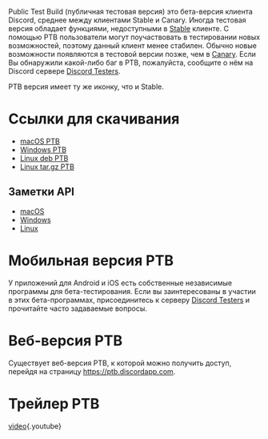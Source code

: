 <!-- TITLE: [RU] Discord PTB -->

Public Test Build (публичная тестовая версия) это бета-версия клиента Discord, среднее между клиентами Stable и Canary. Иногда тестовая версия обладает функциями, недоступными в [Stable](/ru/stable) клиенте. С помощью PTB пользователи могут поучаствовать в тестировании новых возможностей, поэтому данный клиент менее стабилен. Обычно новые возможности появляются в тестовой версии позже, чем в [Canary](/ru/canary). Если Вы обнаружили какой-либо баг в PTB, пожалуйста, сообщите о нём на Discord сервере [Discord Testers](https://discord.gg/discord-testers).

PTB версия имеет ту же иконку, что и Stable.
# Ссылки для скачивания
* [macOS PTB](https://discordapp.com/api/download/ptb?platform=osx)
* [Windows PTB](https://discordapp.com/api/download/ptb?platform=win)
* [Linux deb PTB](https://discordapp.com/api/download/ptb?platform=linux&format=deb)
* [Linux tar.gz PTB](https://discordapp.com/api/download/ptb?platform=linux&format=tar.gz)
## Заметки API
* [macOS](https://discordapp.com/api/ptb/updates?platform=osx)
* [Windows](https://discordapp.com/api/ptb/updates?platform=win)
* [Linux](https://discordapp.com/api/ptb/updates?platform=linux)

# Мобильная версия PTB
У приложений для Android и iOS есть собственные независимые программы для бета-тестирования. Если вы заинтересованы в участии в этих бета-программах, присоединитесь к серверу [Discord Testers](http://discord.gg/discord-testers) и прочитайте часто задаваемые вопросы.

# Веб-версия PTB
Существует веб-версия PTB, к которой можно получить доступ, перейдя на страницу https://ptb.discordapp.com.
# Трейлер PTB
[video](https://www.youtube.com/watch?v=HhrwPMtv8p4){.youtube}